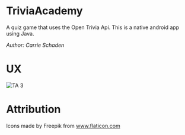 # TriviaAcademy
A quiz game that uses the Open Trivia Api. This is a native android app using Java. 

*Author: Carrie Schaden*

# UX
![TA 3](https://user-images.githubusercontent.com/8409484/59623581-5509dc00-90e9-11e9-8882-9a3be879cec5.png)

# Attribution
Icons made by Freepik from www.flaticon.com

